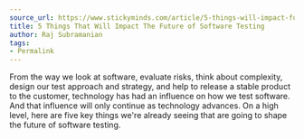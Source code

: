 ```yaml
---
source_url: https://www.stickyminds.com/article/5-things-will-impact-future-software-testing
title: 5 Things That Will Impact The Future of Software Testing
author: Raj Subramanian
tags:
- Permalink
---
```


From the way we look at software, evaluate risks, think about complexity, design our test approach and strategy, and help to release a stable product to the customer, technology has had an influence on how we test software. And that influence will only continue as technology advances. On a high level, here are five key things we're already seeing that are going to shape the future of software testing.
